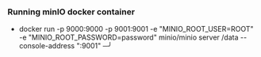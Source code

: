 ### Running minIO docker container
- docker run -p 9000:9000 -p 9001:9001 -e "MINIO_ROOT_USER=ROOT" -e "MINIO_ROOT_PASSWORD=password" minio/minio server /data --console-address ":9001"                                  ─╯
